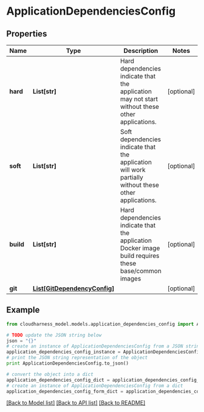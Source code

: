 # ApplicationDependenciesConfig



## Properties

Name | Type | Description | Notes
------------ | ------------- | ------------- | -------------
**hard** | **List[str]** | Hard dependencies indicate that the application may not start without these other applications. | [optional] 
**soft** | **List[str]** | Soft dependencies indicate that the application will work partially without these other applications. | [optional] 
**build** | **List[str]** | Hard dependencies indicate that the application Docker image build requires these base/common images | [optional] 
**git** | [**List[GitDependencyConfig]**](GitDependencyConfig.md) |  | [optional] 

## Example

```python
from cloudharness_model.models.application_dependencies_config import ApplicationDependenciesConfig

# TODO update the JSON string below
json = "{}"
# create an instance of ApplicationDependenciesConfig from a JSON string
application_dependencies_config_instance = ApplicationDependenciesConfig.from_json(json)
# print the JSON string representation of the object
print ApplicationDependenciesConfig.to_json()

# convert the object into a dict
application_dependencies_config_dict = application_dependencies_config_instance.to_dict()
# create an instance of ApplicationDependenciesConfig from a dict
application_dependencies_config_form_dict = application_dependencies_config.from_dict(application_dependencies_config_dict)
```
[[Back to Model list]](../README.md#documentation-for-models) [[Back to API list]](../README.md#documentation-for-api-endpoints) [[Back to README]](../README.md)


